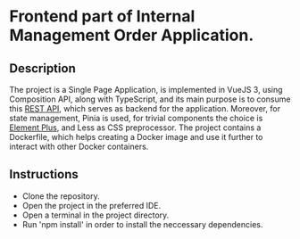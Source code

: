 # Frontend part of Internal Management Order Application.
## Description
The project is a Single Page Application, is implemented in VueJS 3, using Composition API, along with TypeScript, and its main purpose is to consume this [REST API](https://github.com/DavidGheorghe/Internal-management-REST-application), which serves as backend for the application. Moreover, for state management, Pinia is used, for trivial components the choice is [Element Plus](https://element-plus.org/en-US/), and Less as CSS preprocessor. The project contains a Dockerfile, which helps creating a Docker image and use it further to interact with other Docker containers. 

## Instructions
- Clone the repository.
- Open the project in the preferred IDE.
- Open a terminal in the project directory.
- Run 'npm install' in order to install the neccessary dependencies.
